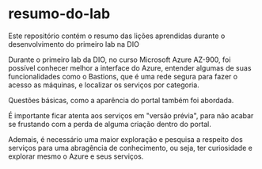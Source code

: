 # resumo-do-lab
Este repositório contém o resumo das lições aprendidas durante o desenvolvimento do primeiro lab na DIO

Durante o primeiro lab da DIO, no curso Microsoft Azure AZ-900, foi possível conhecer melhor a interface do Azure, entender algumas de suas funcionalidades como o Bastions, que é uma rede segura para fazer o acesso as máquinas, e localizar os serviços por categoria.

Questões básicas, como a aparência do portal também foi abordada.

É importante ficar atenta aos serviços em "versão prévia", para não acabar se frustando com a perda de alguma criação dentro do portal.

Ademais, é necessário uma maior exploração e pesquisa a respeito dos serviços para uma abragência de conhecimento, ou seja, ter curiosidade e explorar mesmo o Azure e seus serviços.
